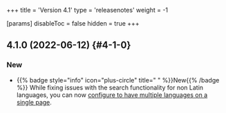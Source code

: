 +++
title = 'Version 4.1'
type = 'releasenotes'
weight = -1

[params]
  disableToc = false
  hidden = true
+++

## 4.1.0 (2022-06-12) {#4-1-0}

### New

- {{% badge style="info" icon="plus-circle" title=" " %}}New{{% /badge %}} While fixing issues with the search functionality for non Latin languages, you can now [configure to have multiple languages on a single page](configuration/sidebar/search#mixed-language-support).
